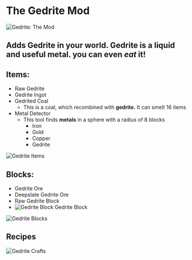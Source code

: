 # The Gedrite Mod
![Gedrite: The Mod](https://i.imgur.com/JP0yLG7.png)

## Adds Gedrite in your world. Gedrite is a liquid and useful metal. you can even _eat_ it!

## Items:
+ Raw Gedrite
+ Gedrite Ingot
+ Gedrited Coal
  + This is a coal, which recombined with __gedrite.__ It can smelt 16 items 
+ Metal Detector
  + This tool finds __metals__ in a sphere with a radius of 8 blocks
    + Iron
    + Gold
    + Copper
    + Gedrite

![Gedrite Items](https://i.imgur.com/PrNnJHz.png)

## Blocks:
+ Gedrite Ore
+ Deepslate Gedrite Ore
+ Raw Gedrite Block
+ ![Gedrite Block](https://imgur.com/h54qh5V) Gedrite Block

![Gedrite Blocks](https://i.imgur.com/d7TMFJj.png)

## Recipes
![Gedrite Crafts](https://i.imgur.com/pdSKkHZ.png)
